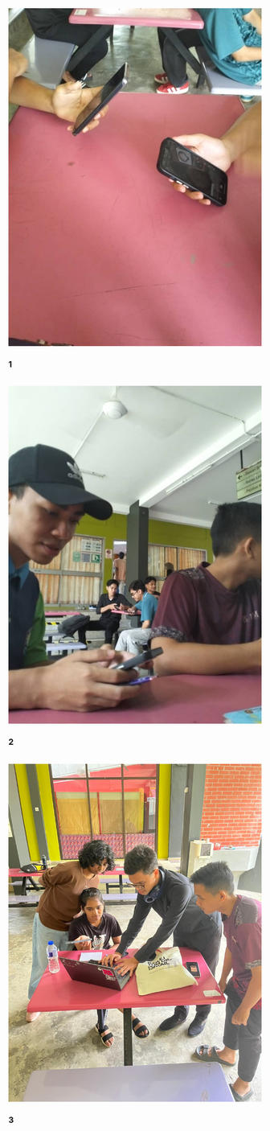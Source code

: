 <img src="1.jpg" alt="1">
<h3>1</h3> <br>

<img src="2.jpg" alt="2">
<h3>2</h3> <br>

<img src="3.jpg" alt="3">
<h3>3</h3> <br>